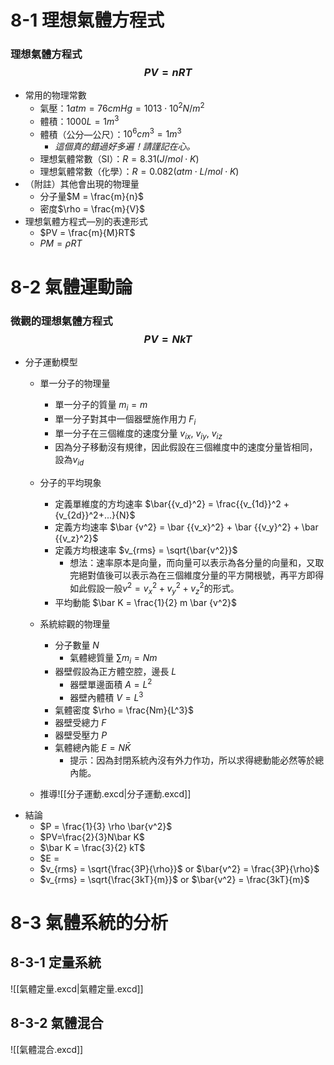 # 8-1 理想氣體方程式
### 理想氣體方程式$$PV=nRT$$
- 常用的物理常數
	- 氣壓：$1atm = 76cmHg =1013 \cdot 10^2 N/m^2$ 
	- 體積：$1000L = 1m^3$
	- 體積（公分—公尺）：$10^6 cm^3 = 1m^3$
		- *這個真的錯過好多遍！請謹記在心。*
	- 理想氣體常數（SI）：$R = 8.31(J/mol \cdot K)$ 
	- 理想氣體常數（化學）：$R = 0.082 (atm\cdot L / mol\cdot K)$ 
- （附註）其他會出現的物理量
	- 分子量$M = \frac{m}{n}$
	- 密度$\rho = \frac{m}{V}$
- 理想氣體方程式—別的表達形式
	- $PV = \frac{m}{M}RT$
	- $PM = \rho RT$


# 8-2 氣體運動論
### 微觀的理想氣體方程式 $$PV = NkT$$
- 分子運動模型
	- 單一分子的物理量
		- 單一分子的質量 $m_i = m$
		- 單一分子對其中一個器壁施作用力 $F_i$
		- 單一分子在三個維度的速度分量 $v_{ix}$, $v_{iy}$, $v_{iz}$
		- 因為分子移動沒有規律，因此假設在三個維度中的速度分量皆相同，設為$v_{id}$
	- 分子的平均現象
		- 定義單維度的方均速率 $\bar{{v_d}^2} = \frac{{v_{1d}}^2 +{v_{2d}}^2+...}{N}$
		- 定義方均速率 $\bar {v^2} = \bar {{v_x}^2} + \bar {{v_y}^2} + \bar {{v_z}^2}$
		- 定義方均根速率 $v_{rms} = \sqrt{\bar{v^2}}$ 
			- 想法：速率原本是向量，而向量可以表示為各分量的向量和，又取完絕對值後可以表示為在三個維度分量的平方開根號，再平方即得如此假設一般$v^2 = {v_x}^2 + {v_y}^2 + {v_z}^2$的形式。
		- 平均動能 $\bar K = \frac{1}{2} m \bar {v^2}$

	- 系統綜觀的物理量
		- 分子數量 $N$
			- 氣體總質量 $\sum m_i = Nm$
		- 器壁假設為正方體空腔，邊長 $L$
			- 器壁單邊面積 $A = L^2$
			- 器壁內體積 $V = L^3$
		- 氣體密度 $\rho = \frac{Nm}{L^3}$
		- 器壁受總力 $F$
		- 器壁受壓力 $P$
		- 氣體總內能 $E = N \bar K$
			- 提示：因為封閉系統內沒有外力作功，所以求得總動能必然等於總內能。
	- 推導![[分子運動.excd|分子運動.excd]]
- 結論
	- $P = \frac{1}{3} \rho \bar{v^2}$
	- $PV=\frac{2}{3}N\bar K$
	- $\bar K = \frac{3}{2} kT$
	- $E = 
	- $v_{rms} = \sqrt{\frac{3P}{\rho}}$ or $\bar{v^2} = \frac{3P}{\rho}$
	- $v_{rms} = \sqrt{\frac{3kT}{m}}$ or $\bar{v^2} = \frac{3kT}{m}$

# 8-3 氣體系統的分析
## 8-3-1 定量系統
![[氣體定量.excd|氣體定量.excd]]
## 8-3-2 氣體混合
![[氣體混合.excd]]